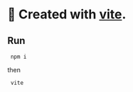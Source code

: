 # 🔨 Created with [vite](https://vitejs.dev/ "Next Generation Frontend Tooling").

## Run

```
 npm i
```

then

```
 vite
```
